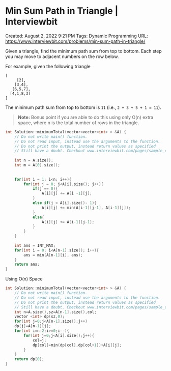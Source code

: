 # Min Sum Path in Triangle | Interviewbit

Created: August 2, 2022 9:21 PM
Tags: Dynamic Programming
URL: https://www.interviewbit.com/problems/min-sum-path-in-triangle/

Given a triangle, find the minimum path sum from top to bottom. Each step you may move to adjacent numbers on the row below.

For example, given the following triangle

```
[
     [2],
    [3,4],
   [6,5,7],
  [4,1,8,3]
]

```

The minimum path sum from top to bottom is `11` (i.e., `2 + 3 + 5 + 1 = 11`).

> 
> 
> 
> **Note:** Bonus point if you are able to do this using only O(n) extra space, where n is the total number of rows in the triangle.
> 

```cpp
int Solution::minimumTotal(vector<vector<int> > &A) {
    // Do not write main() function.
    // Do not read input, instead use the arguments to the function.
    // Do not print the output, instead return values as specified
    // Still have a doubt. Checkout www.interviewbit.com/pages/sample_codes/ for more details
    
    int n = A.size();
    int m = A[0].size();
    
    
    for(int i = 1; i<n; i++){
        for(int j = 0; j<A[i].size(); j++){
            if(j == 0){
                A[i][j] += A[i -1][j];
            }
            else if(j < A[i].size()- 1){
                A[i][j] += min(A[i-1][j-1], A[i-1][j]);
            }
            else{
                A[i][j] += A[i-1][j-1];
            }
        }
    }
    
    int ans = INT_MAX;
    for(int i = 0; i<A[n-1].size(); i++){
        ans = min(A[n-1][i], ans);
    }
    return ans; 
}
```

Using O(n) Space 

```cpp
int Solution::minimumTotal(vector<vector<int> > &A) {
    // Do not write main() function.
    // Do not read input, instead use the arguments to the function.
    // Do not print the output, instead return values as specified
    // Still have a doubt. Checkout www.interviewbit.com/pages/sample_codes/ for more details
    int n=A.size(),sz=A[n-1].size(),col;
    vector <int> dp(sz,0);
    for(int j=0;j<A[n-1].size();j++)
    dp[j]=A[n-1][j];
    for(int i=n-2;i>=0;i--){
        for(int j=0;j<A[i].size();j++){
            col=j;
            dp[col]=min(dp[col],dp[col+1])+A[i][j];
        }
    }
    return dp[0];
}
```